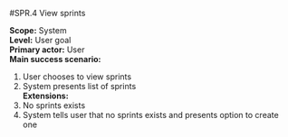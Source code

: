 #SPR.4 View sprints

**Scope:** System  
**Level:** User goal  
**Primary actor:** User  
**Main success scenario:**  
1. User chooses to view sprints  
2. System presents list of sprints  
**Extensions:**  
2. No sprints exists  
  1. System tells user that no sprints exists and presents option to create one  
